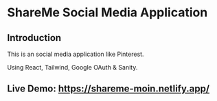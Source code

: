 # ShareMe Social Media Application

## Introduction
This is an social media application like Pinterest.

Using React, Tailwind, Google OAuth & Sanity. 

## Live Demo: https://shareme-moin.netlify.app/
